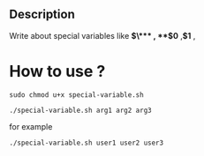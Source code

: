 ## Description

Write about special variables like  **$\*** , **$0** ,**$1** ,

# How to use ?  

`sudo chmod u+x special-variable.sh`

`./special-variable.sh arg1 arg2 arg3 `

for example 

`./special-variable.sh user1 user2 user3 `
